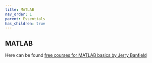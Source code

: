 ```yaml
---
title: MATLAB
nav_order: 1
parent: Essentials
has_children: true
---
```


## MATLAB

Here can be found [free courses for MATLAB basics by Jerry Banfield](https://www.youtube.com/redirect?redir_token=dbP6HC-duQDtEWqLbDPUGqSWH218MTU3MDc5NzgxN0AxNTcwNzExNDE3&event=video_description&v=T_ekAD7U-wU&q=https%3A%2F%2Futhena.com%2Fcourses%2Fmatlab%3Fcoupon%3Dyoutube%26ref%3D744aff)
